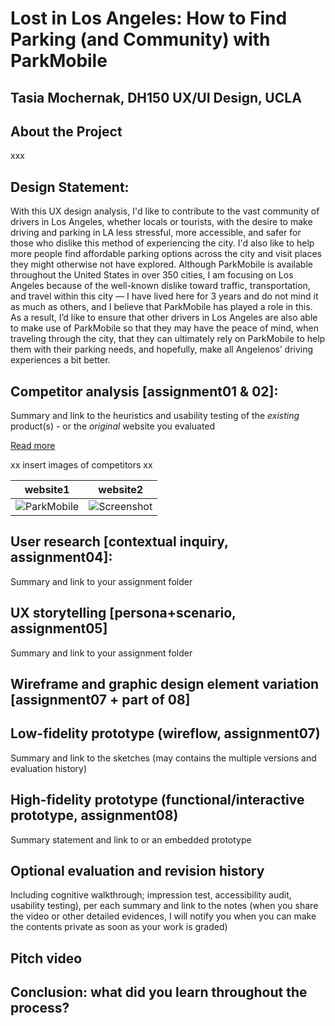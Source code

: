 # Lost in Los Angeles: How to Find Parking (and Community) with ParkMobile
## Tasia Mochernak, DH150 UX/UI Design, UCLA

## About the Project
xxx

## Design Statement: 
With this UX design analysis, I'd like to contribute to the vast community of drivers in Los Angeles, whether locals or tourists, with the desire to make driving and parking in LA less stressful, more accessible, and safer for those who dislike this method of experiencing the city. I'd also like to help more people find affordable parking options across the city and visit places they might otherwise not have explored. Although ParkMobile is available throughout the United States in over 350 cities, I am focusing on Los Angeles because of the well-known dislike toward traffic, transportation, and travel within this city — I have lived here for 3 years and do not mind it as much as others, and I believe that ParkMobile has played a role in this. As a result, I’d like to ensure that other drivers in Los Angeles are also able to make use of ParkMobile so that they may have the peace of mind, when traveling through the city, that they can ultimately rely on ParkMobile to help them with their parking needs, and hopefully, make all Angelenos’ driving experiences a bit better.

## Competitor analysis [assignment01 & 02]:

Summary and link to the heuristics and usability testing of the *existing* product(s) - or the *original* website you evaluated

[Read more](https://github.com/tasiamochernak/DH150W2020/blob/master/assignment1.md)

xx insert images of competitors xx

website1 | website2
---------|----------
![ParkMobile](https://github.com/tasiamochernak/DH150W2020/raw/master/pmlogo.png) | ![Screenshot](https://github.com/tasiamochernak/DH150W2020/raw/master/ParkMobile/firstscreen.PNG)

## User research [contextual inquiry, assignment04]:
Summary and link to your assignment folder

## UX storytelling [persona+scenario, assignment05]
Summary and link to your assignment folder

## Wireframe and graphic design element variation [assignment07 + part of 08]

## Low-fidelity prototype (wireflow, assignment07)
Summary and link to the sketches (may contains the multiple versions and evaluation history)

## High-fidelity prototype (functional/interactive prototype, assignment08)
Summary statement and link to or an embedded prototype

## Optional evaluation and revision history 
Including cognitive walkthrough; impression test, accessibility audit, usability testing), per each summary and link to the notes (when you share the video or other detailed evidences, I will notify you when you can make the contents private as soon as your work is graded)

## Pitch video 

## Conclusion: what did you learn throughout the process?
